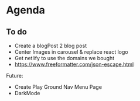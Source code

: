 ﻿# Agenda
## To do 
- Create a blogPost
  2 blog post
- Center Images in carousel & replace react logo
- Get netlify to use the domains we bought
- https://www.freeformatter.com/json-escape.html

Future:

- Create Play Ground Nav Menu Page
- DarkMode



